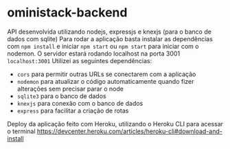 # oministack-backend
API desenvolvida utilizando nodejs, expressjs e knexjs (para o banco de dados com sqlite)
Para rodar a aplicação basta instalar as dependências com ```npm install``` e iniciar ```npm start``` ou ```npm start``` para iniciar com o nodemon. O servidor estará rodando localhost na porta 3001 ```localhost:3001```
Utilizei as seguintes dependências:
- ```cors``` para permitir outras URLs se conectarem com a aplicação
- ```nodemon``` para atualizar o código automaticamente quando fizer alterações sem precisar parar o node
- ```sqlite3``` para o banco de dados
- ```knexjs``` para conexão com o banco de dados
- ```express``` para facilitar a criação de rotas

Deploy da aplicação feito com Heroku, utilizando o Heroku CLI para acessar o terminal
https://devcenter.heroku.com/articles/heroku-cli#download-and-install
